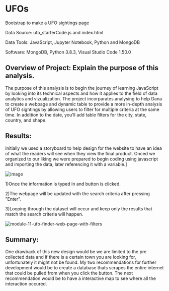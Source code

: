 # UFOs
Bootstrap to make a UFO sightings page

Data Source: ufo_starterCode.js and index.html

Data Tools: JavaScript, Jupyter Notebook, Python and MongoDB

Software: MongoDB, Python 3.8.3, Visual Studio Code 1.50.0

## Overview of Project: Explain the purpose of this analysis.

The purpose of this analysis is to begin the journey of learning JavaScript by looking into its technical aspects and how it applies to the field of data analytics and vizualization. The project incorparates analysing to help Dana to create a webpage and dynamic table to provide a more in-depth analysis of UFO sightings by allowing users to filter for multiple criteria at the same time. In addition to the date, you’ll add table filters for the city, state, country, and shape.

## Results: 

Initially we used a storyboard to help design for the website to have an idea of what the readers will see when they view the final product. Onced we organized to our liking we were prepared to begin coding using javascript and importing the data, later referencing it with a variable.]

![image](https://user-images.githubusercontent.com/31675832/150243173-6c3a9c30-7fe4-4c9f-bf9b-79c2fb7e05e2.png)


1)Once the information is typed in and button is clicked.

2)The webpage will be updated with the search criteria after pressing "Enter". 

3)Looping through the dataset will occur and keep only the results that match the search criteria will happen. 

![module-11-ufo-finder-web-page-with-filters](https://user-images.githubusercontent.com/31675832/150237965-5ef24e8e-994e-4426-8b5a-4ec1b4e93ed7.png)

## Summary: 

One drawback of this new design would be we are limited to the pre collected data and if there is a certain town you are looking for, unfortunately it might not be found. My two recommendations for further development would be to create a database thats scrapes the entire internet that could be pulled from when you click the button. The next recommendation would be to have a interactive map to see where all the interaction occured.  
